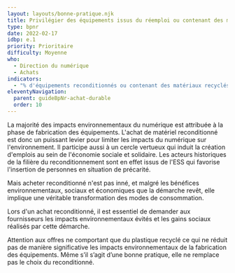 ```yaml
---
layout: layouts/bonne-pratique.njk
title: Privilégier des équipements issus du réemploi ou contenant des matériaux recyclés
type: bpnr
date: 2022-02-17
idbp: e.1
priority: Prioritaire
difficulty: Moyenne
who:
  - Direction du numérique
  - Achats
indicators:
  - "% d'équipements reconditionnés ou contenant des matériaux recyclés achetés"
eleventyNavigation:
  parent: guideBpNr-achat-durable
  order: 10
---
```


La majorité des impacts environnementaux du numérique est attribuée à la phase de fabrication des équipements. L'achat de matériel reconditionné est donc un puissant levier pour limiter les impacts du numérique sur l'environnement. Il participe aussi à un cercle vertueux qui  induit la création d'emplois au sein de l'économie sociale et solidaire. Les acteurs historiques de la filière du reconditionnement sont en effet issus de l'ESS qui favorise l'insertion de personnes en situation de précarité.

Mais acheter reconditionné n'est pas inné, et malgré les bénéfices environnementaux, sociaux et économiques que la démarche revêt, elle implique une véritable transformation des modes de consommation.

Lors d'un achat reconditionné, il est essentiel de demander aux fournisseurs les impacts environnementaux évités et les gains sociaux réalisés par cette démarche.

Attention aux offres ne comportant que du plastique recyclé ce qui ne réduit pas de manière significative les impacts environnementaux de la fabrication des équipements. Même s’il s’agit d’une bonne pratique, elle ne remplace pas le choix du reconditionné.
